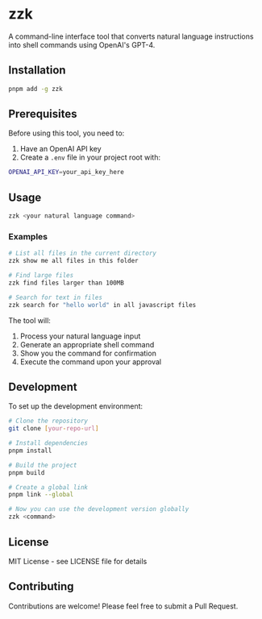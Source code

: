 # zzk

A command-line interface tool that converts natural language instructions into shell commands using OpenAI's GPT-4.

## Installation

```bash
pnpm add -g zzk
```

## Prerequisites

Before using this tool, you need to:

1. Have an OpenAI API key
2. Create a `.env` file in your project root with:

```bash
OPENAI_API_KEY=your_api_key_here
```

## Usage

```bash
zzk <your natural language command>
```

### Examples

```bash
# List all files in the current directory
zzk show me all files in this folder

# Find large files
zzk find files larger than 100MB

# Search for text in files
zzk search for "hello world" in all javascript files
```

The tool will:

1. Process your natural language input
2. Generate an appropriate shell command
3. Show you the command for confirmation
4. Execute the command upon your approval

## Development

To set up the development environment:

```bash
# Clone the repository
git clone [your-repo-url]

# Install dependencies
pnpm install

# Build the project
pnpm build

# Create a global link
pnpm link --global

# Now you can use the development version globally
zzk <command>
```

## License

MIT License - see LICENSE file for details

## Contributing

Contributions are welcome! Please feel free to submit a Pull Request.

